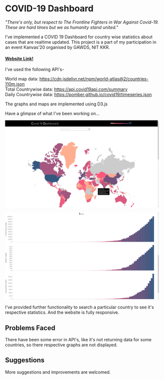 # COVID-19 Dashboard

*"There's only, but respect to The Frontline Fighters in War Against Covid-19. These are hard times but we as humanity stand united."*

I've implemented a COVID 19 Dashboard for country wise statistics about cases that are realtime updated. This project is a part of my participation in an event Kanvas'20 organised by GAWDS, NIT KKR.

#### [Website Link!](https://palak001.github.io/COVID-19-Dashboard/) 

I've used the following API's-

World map data: https://cdn.jsdelivr.net/npm/world-atlas@2/countries-110m.json \
Total Countrywise data: https://api.covid19api.com/summary \
Daily Countrywise data: https://pomber.github.io/covid19/timeseries.json 

The graphs and maps are implemented using D3.js

Have a glimpse of what I've been working on...

![Map](MAP.png)

![Graphs](Graphs.png)

I've provided further functionality to search a particular country to see it's respective statistics. And the website is fully responsive. 

## Problems Faced
There have been some error in API's, like it's not returning data for some countries, so there respective graphs are not displayed.

## Suggestions
More suggestions and improvements are welcomed.

